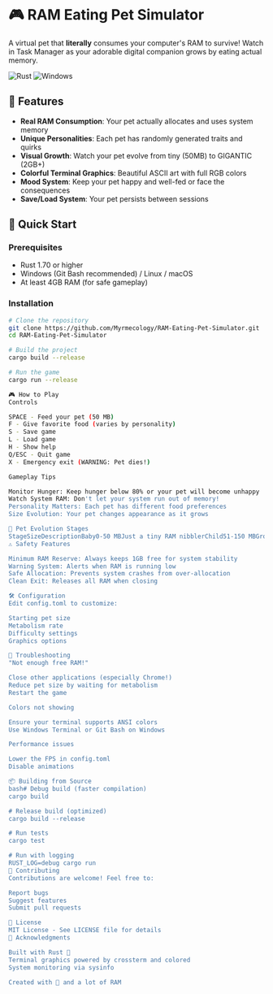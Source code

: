 # 🎮 RAM Eating Pet Simulator

A virtual pet that **literally** consumes your computer's RAM to survive! Watch in Task Manager as your adorable digital companion grows by eating actual memory.

![Rust](https://img.shields.io/badge/rust-%23000000.svg?style=for-the-badge&logo=rust&logoColor=white)
![Windows](https://img.shields.io/badge/Windows-0078D6?style=for-the-badge&logo=windows&logoColor=white)

## 🌟 Features

- **Real RAM Consumption**: Your pet actually allocates and uses system memory
- **Unique Personalities**: Each pet has randomly generated traits and quirks
- **Visual Growth**: Watch your pet evolve from tiny (50MB) to GIGANTIC (2GB+)
- **Colorful Terminal Graphics**: Beautiful ASCII art with full RGB colors
- **Mood System**: Keep your pet happy and well-fed or face the consequences
- **Save/Load System**: Your pet persists between sessions

## 🚀 Quick Start

### Prerequisites
- Rust 1.70 or higher
- Windows (Git Bash recommended) / Linux / macOS
- At least 4GB RAM (for safe gameplay)

### Installation

```bash
# Clone the repository
git clone https://github.com/Myrmecology/RAM-Eating-Pet-Simulator.git
cd RAM-Eating-Pet-Simulator

# Build the project
cargo build --release

# Run the game
cargo run --release

🎮 How to Play
Controls

SPACE - Feed your pet (50 MB)
F - Give favorite food (varies by personality)
S - Save game
L - Load game
H - Show help
Q/ESC - Quit game
X - Emergency exit (WARNING: Pet dies!)

Gameplay Tips

Monitor Hunger: Keep hunger below 80% or your pet will become unhappy
Watch System RAM: Don't let your system run out of memory!
Personality Matters: Each pet has different food preferences
Size Evolution: Your pet changes appearance as it grows

🎨 Pet Evolution Stages
StageSizeDescriptionBaby0-50 MBJust a tiny RAM nibblerChild51-150 MBGrowing and learningTeen151-300 MBAppetite increasingAdult301-500 MBFully grownChubby501-1000 MBWell-fedFat1001-1500 MBGetting largeHuge1501-2000 MBImpressive sizeGIGANTIC2000+ MBABSOLUTE UNIT
⚠️ Safety Features

Minimum RAM Reserve: Always keeps 1GB free for system stability
Warning System: Alerts when RAM is running low
Safe Allocation: Prevents system crashes from over-allocation
Clean Exit: Releases all RAM when closing

🛠️ Configuration
Edit config.toml to customize:

Starting pet size
Metabolism rate
Difficulty settings
Graphics options

🐛 Troubleshooting
"Not enough free RAM!"

Close other applications (especially Chrome!)
Reduce pet size by waiting for metabolism
Restart the game

Colors not showing

Ensure your terminal supports ANSI colors
Use Windows Terminal or Git Bash on Windows

Performance issues

Lower the FPS in config.toml
Disable animations

📦 Building from Source
bash# Debug build (faster compilation)
cargo build

# Release build (optimized)
cargo build --release

# Run tests
cargo test

# Run with logging
RUST_LOG=debug cargo run
🤝 Contributing
Contributions are welcome! Feel free to:

Report bugs
Suggest features
Submit pull requests

📜 License
MIT License - See LICENSE file for details
🙏 Acknowledgments

Built with Rust 🦀
Terminal graphics powered by crossterm and colored
System monitoring via sysinfo

Created with 💙 and a lot of RAM

